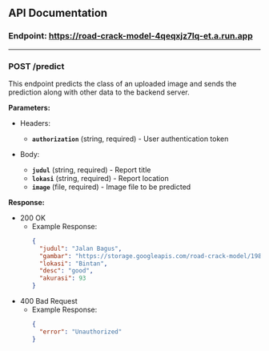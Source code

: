 ## API Documentation

### **Endpoint:** https://road-crack-model-4qeqxjz7lq-et.a.run.app

---

### **POST /predict**

This endpoint predicts the class of an uploaded image and sends the prediction along with other data to the backend server.

**Parameters:**

- Headers:

  - **`authorization`** (string, required) - User authentication token

- Body:
  - **`judul`** (string, required) - Report title
  - **`lokasi`** (string, required) - Report location
  - **`image`** (file, required) - Image file to be predicted

**Response:**

- 200 OK
  - Example Response:
    ```json
    {
      "judul": "Jalan Bagus",
      "gambar": "https://storage.googleapis.com/road-crack-model/198cbb422e576db97580ed96450decfe.jpg",
      "lokasi": "Bintan",
      "desc": "good",
      "akurasi": 93
    }
    ```
- 400 Bad Request
  - Example Response:
    ```json
    {
      "error": "Unauthorized"
    }
    ```
